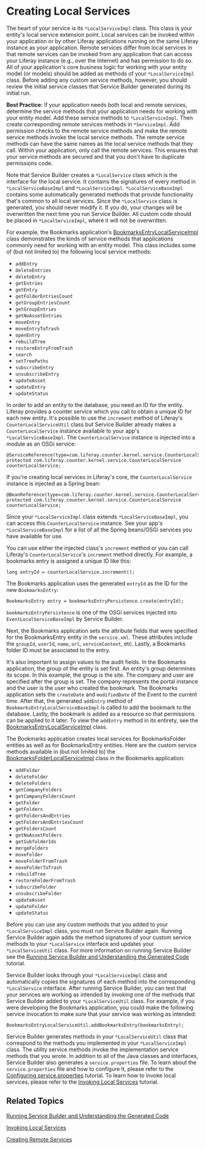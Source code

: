 # Creating Local Services

The heart of your service is its `*LocalServiceImpl` class. This class is your
entity's local service extension point. Local services can be invoked within
your application or by other Liferay applications running on the same Liferay
instance as your application. Remote services differ from local services in that
remote services can be invoked from any application that can access your Liferay
instance (e.g., over the Internet) and has permission to do so. All of your
application's core business logic for working with your entity model (or models)
should be added as methods of your `*LocalServiceImpl` class. Before adding any
custom service methods, however, you should review the initial service classes
that Service Builder generated during its initial run. 

<!--
This best practice also appears in 07-creating-remote-services.markdown. If you
edit it, please update that location, as well.
-->

**Best Practice:** If your application needs both local and remote services,
determine the service methods that your application needs for working with your
entity model. Add these service methods to `*LocalServiceImpl`. Then create
corresponding remote services methods in `*ServiceImpl`. Add permission checks
to the remote service methods and make the remote service methods invoke the
local service methods. The remote service methods can have the same names as the
local service methods that they call. Within your application, only call the
remote services. This ensures that your service methods are secured and that you
don't have to duplicate permissions code.

Note that Service Builder creates a `*LocalService` class which is the interface
for the local service. It contains the signatures of every method in
`*LocalServiceBaseImpl` and `*LocalServiceImpl`. `*LocalServiceBaseImpl`
contains some automatically generated methods that provide functionality that's
common to all local services. Since the `*LocalService` class is generated, you
should never modify it. If you do, your changes will be overwritten the next
time you run Service Builder. All custom code should be placed in
`*LocalServiceImpl`, where it will not be overwritten.

For example, the Bookmarks application's
[BookmarksEntryLocalServiceImpl](https://github.com/liferay/liferay-portal/blob/master/modules/apps/collaboration/bookmarks/bookmarks-service/src/main/java/com/liferay/bookmarks/service/impl/BookmarksEntryLocalServiceImpl.java)
class demonstrates the kinds of service methods that applications commonly need
for working with an entity model. This class includes some of (but not limited
to) the following local service methods:

- `addEntry`
- `deleteEntries`
- `deleteEntry`
- `getEntries`
- `getEntry`
- `getFolderEntriesCount`
- `getGroupEntriesCount`
- `getGroupEntries`
- `getNoAssetEntries`
- `moveEntry`
- `moveEntryToTrash`
- `openEntry`
- `rebuildTree`
- `restoreEntryFromTrash`
- `search`
- `setTreePaths`
- `subscribeEntry`
- `unsubscribeEntry`
- `updateAsset`
- `updateEntry`
- `updateStatus`

In order to add an entity to the database, you need an ID for the entity.
Liferay provides a counter service which you call to obtain a unique ID for each
new entity. It's possible to use the `increment` method of Liferay's
`CounterLocalServiceUtil` class but Service Builder already makes a
`CounterLocalService` instance available to your app's `*LocalServiceBaseImpl`.
The `CounterLocalService` instance is injected into a module as an OSGi service:

    @ServiceReference(type=com.liferay.counter.kernel.service.CounterLocalService.class)
    protected com.liferay.counter.kernel.service.CounterLocalService counterLocalService;

If you're creating local services in Liferay's core, the `CounterLocalService`
instance is injected as a Spring bean:

    @BeanReference(type=com.liferay.counter.kernel.service.CounterLocalService.class)
    protected com.liferay.counter.kernel.service.CounterLocalService counterLocalService;

Since your `*LocalServiceImpl` class extends `*LocalServiceBaseImpl`, you can
access this `CounterLocalService` instance. See your app's
`*LocalServiceBaseImpl` for a list of all the Spring beans/OSGi services you
have available for use.

You can use either the injected class's `increment` method or you can call
Liferay's `CounterLocalService`'s `increment` method directly. For example, a
bookmarks entry is assigned a unique ID like this:

    long entryId = counterLocalService.increment();

The Bookmarks application uses the generated `entryId` as the ID for the new
`BookmarksEntry`:

    BookmarksEntry entry = bookmarksEntryPersistence.create(entryId);

`bookmarksEntryPersistence` is one of the OSGi services injected into
`EventLocalServiceBaseImpl` by Service Builder. 

Next, the Bookmarks application sets the attribute fields that were specified
for the BookmarksEntry entity in the `service.xml`. These attributes include the
`groupId`, `userId`, `name`, `url`, `serviceContext`, etc. Lastly, a Bookmarks
folder ID must be associated to the entry.

It's also important to assign values to the audit fields. In the Bookmarks
application, the group of the entity is set first. An entity's group determines
its scope. In this example, the group is the site. The company and user are
specified after the group is set. The company represents the portal instance and
the user is the user who created the bookmark. The Bookmarks application sets
the `createDate` and `modifiedDate` of the Event to the current time. After
that, the generated `addEntry` method of `BookmarksEntryLocalServiceBaseImpl` is
called to add the bookmark to the database. Lastly, the bookmark is added as a
resource so that permissions can be applied to it later. To view the `addEntry`
method in its entirety, see the
[BookmarksEntryLocalServiceImpl](https://github.com/liferay/liferay-portal/blob/master/modules/apps/collaboration/bookmarks/bookmarks-service/src/main/java/com/liferay/bookmarks/service/impl/BookmarksEntryLocalServiceImpl.java)
class. <!--For more information about adding resources, please see the
[Asset Enabling Custom Entities](/develop/learning-paths/mvc/-/knowledge_base/6-2/asset-enabling-custom-entities)
learning path. -->

The Bookmarks application creates local services for BookmarksFolder entities as
well as for BookmarksEntry entities. Here are the custom service methods
available in (but not limited to) the
[BookmarksFolderLocalServiceImpl](https://github.com/liferay/liferay-portal/blob/master/modules/apps/collaboration/bookmarks/bookmarks-service/src/main/java/com/liferay/bookmarks/service/impl/BookmarksFolderLocalServiceImpl.java)
class in the Bookmarks application:

- `addFolder`
- `deleteFolder`
- `deleteFolders`
- `getCompanyFolders`
- `getCompanyFoldersCount`
- `getFolder`
- `getFolders`
- `getFoldersAndEntries`
- `getFoldersAndEntriesCount`
- `getFoldersCount`
- `getNoAssetFolders`
- `getSubfolderIds`
- `mergeFolders`
- `moveFolder`
- `moveFolderFromTrash`
- `moveFolderToTrash`
- `rebuildTree`
- `restoreFolderFromTrash`
- `subscribeFolder`
- `unsubscribeFolder`
- `updateAsset`
- `updateFolder`
- `updateStatus`

Before you can use any custom methods that you added to your `*LocalServiceImpl`
class, you must run Service Builder again. Running Service Builder again adds
the method signatures of your custom service methods to your `*LocalService`
interface and updates your `*LocalServiceUtil` class. For more information on
running Service Builder see the
[Running Service Builder and Understanding the Generated Code](/develop/tutorials/-/knowledge_base/7-0/running-service-builder-and-understanding-the-generated-code)
tutorial.

Service Builder looks through your `*LocalServiceImpl` class and automatically
copies the signatures of each method into the corresponding `*LocalService`
interface. After running Service Builder, you can test that your services are
working as intended by invoking one of the methods that Service Builder added to
your `*LocalServiceUtil` class. For example, if you were developing the
Bookmarks application, you could make the following service invocation to make
sure that your service was working as intended:

    BookmarksEntryLocalServiceUtil.addBookmarksEntry(bookmarksEntry);

Service Builder generates methods in your `*LocalServiceUtil` class that
correspond to the methods you implemented in your `*LocalServiceImpl` class. The
utility service methods invoke the implementation service methods that you
wrote. In addition to all of the Java classes and interfaces, Service Builder
also generates a `service.properties` file. To learn about the
`service.properties` file and how to configure it, please refer to the
[Configuring service.properties](/develop/tutorials/-/knowledge_base/7-0/configuring-service-properties)
tutorial. To learn how to invoke local services, please refer to the
[Invoking Local Services](/develop/tutorials/-/knowledge_base/7-0/invoking-local-services)
tutorial. 

## Related Topics

[Running Service Builder and Understanding the Generated Code](/develop/tutorials/-/knowledge_base/7-0/running-service-builder-and-understanding-the-generated-code)

[Invoking Local Services](/develop/tutorials/-/knowledge_base/7-0/invoking-local-services)

[Creating Remote Services](/develop/tutorials/-/knowledge_base/7-0/creating-remote-services)

